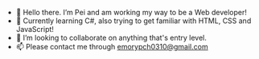 - 👋 Hello there. I’m Pei and am working my way to be a Web developer!
- 🌱 Currently learning C#, also trying to get familiar with HTML, CSS and JavaScript!
- 💞️ I’m looking to collaborate on anything that's entry level.
- 📫 Please contact me through emorypch0310@gmail.com


